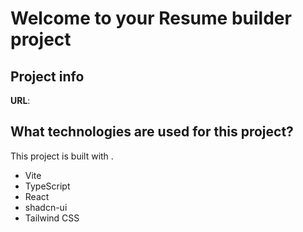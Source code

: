 # Welcome to your Resume builder project

## Project info

**URL**: 


## What technologies are used for this project?

This project is built with .

- Vite
- TypeScript
- React
- shadcn-ui
- Tailwind CSS





